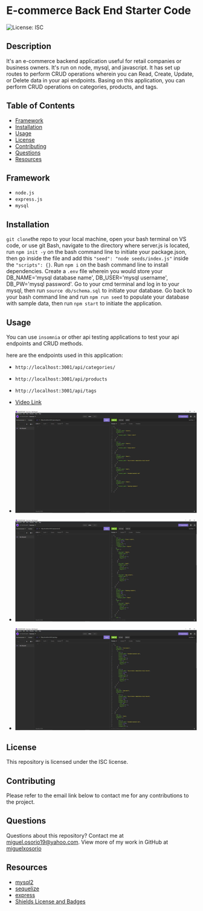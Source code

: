 # E-commerce Back End Starter Code

![License: ISC](https://img.shields.io/badge/License-ISC-blue.svg)

## Description

It's an e-commerce backend application useful for retail companies or business owners. It's run on node, mysql, and javascript. It has set up routes to perform CRUD operations wherein you can Read, Create, Update, or Delete data in your api endpoints. Basing on this application, you can perform CRUD operations on categories, products, and tags.

## Table of Contents

* [Framework](#framework)
* [Installation](#installation)
* [Usage](#usage)
* [License](#license)
* [Contributing](#contributing)
* [Questions](#questions)
* [Resources](#resources)


## Framework

* `node.js`
* `express.js`
* `mysql`

## Installation

`git clone`the repo to your local machine, open your bash terminal on VS code, or use git Bash, navigate to the directory where server.js is located, run `npm init -y` on the bash command line to initiate your package.json, then go inside the file and add this `"seed": "node seeds/index.js"` inside the `"scripts": {}`. Run `npm i` on the bash command line to install dependencies. Create a `.env` file wherein you would store your DB_NAME='mysql database name', DB_USER='mysql username', DB_PW='mysql password'. Go to your cmd terminal and log in to your mysql, then run `source db/schema.sql` to initiate your database. Go back to your bash command line and run `npm run seed` to populate your database with sample data, then run `npm start` to initiate the application. 

## Usage

You can use `insomnia` or other api testing applications to test your api endpoints and CRUD methods.

here are the endpoints used in this application:

* `http://localhost:3001/api/categories/`
* `http://localhost:3001/api/products`
* `http://localhost:3001/api/tags`

* [Video Link](https://watch.screencastify.com/v/fx1P1pcAg31CakpE234E)
* ![Categories](https://github.com/miguelxosorio/e-commerce-back-end/blob/main/assets/images/categories.JPG)
* ![Products](https://github.com/miguelxosorio/e-commerce-back-end/blob/main/assets/images/products.JPG)
* ![Tags](https://github.com/miguelxosorio/e-commerce-back-end/blob/main/assets/images/tags.JPG)


## License

This repository is licensed under the ISC license. 

## Contributing

Please refer to the email link below to contact me for any contributions to the project.

## Questions

Questions about this repository? Contact me at [miguel.osorio19@yahoo.com](mailto:miguel.osorio19@yahoo.com). View more of my work in GitHub at [miguelxosorio](https://github.com/miguelxosorio)

## Resources
* [mysql2](https://www.npmjs.com/package/mysql)
* [sequelize](https://www.npmjs.com/package/sequelize)
* [express](https://expressjs.com/)
* [Shields License and Badges](https://shields.io/category/license)